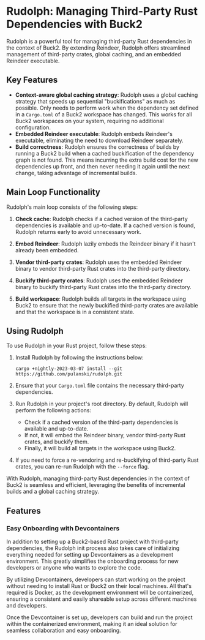 # Rudolph: Managing Third-Party Rust Dependencies with Buck2

Rudolph is a powerful tool for managing third-party Rust dependencies in the context of Buck2. By extending Reindeer, Rudolph offers streamlined management of third-party crates, global caching, and an embedded Reindeer executable.

## Key Features

- **Context-aware global caching strategy**: Rudolph uses a global caching strategy that speeds up sequential "buckifications" as much as possible. Only needs to perform work when the dependency set defined in a `Cargo.toml` of a Buck2 workspace has changed. This works for all Buck2 workspaces on your system, requiring no additional configuration.
- **Embedded Reindeer executable**: Rudolph embeds Reindeer's executable, eliminating the need to download Reindeer separately.
- **Build correctness**: Rudolph ensures the correctness of builds by running a Buck2 build when a cached buckification of the dependency graph is not found. This means incurring the extra build cost for the new dependencies up front, and then never needing it again until the next change, taking advantage of incremental builds.

## Main Loop Functionality

Rudolph's main loop consists of the following steps:

1. **Check cache**: Rudolph checks if a cached version of the third-party dependencies is available and up-to-date. If a cached version is found, Rudolph returns early to avoid unnecessary work.

2. **Embed Reindeer**: Rudolph lazily embeds the Reindeer binary if it hasn't already been embedded.

3. **Vendor third-party crates**: Rudolph uses the embedded Reindeer binary to vendor third-party Rust crates into the third-party directory.

4. **Buckify third-party crates**: Rudolph uses the embedded Reindeer binary to buckify third-party Rust crates into the third-party directory.

5. **Build workspace**: Rudolph builds all targets in the workspace using Buck2 to ensure that the newly buckified third-party crates are available and that the workspace is in a consistent state.

## Using Rudolph

To use Rudolph in your Rust project, follow these steps:

1. Install Rudolph by following the instructions below:

    ```
    cargo +nightly-2023-03-07 install --git https://github.com/pulanski/rudolph.git
    ```

2. Ensure that your `Cargo.toml` file contains the necessary third-party dependencies.

3. Run Rudolph in your project's root directory. By default, Rudolph will perform the following actions:

   - Check if a cached version of the third-party dependencies is available and up-to-date.
   - If not, it will embed the Reindeer binary, vendor third-party Rust crates, and buckify them.
   - Finally, it will build all targets in the workspace using Buck2.

4. If you need to force a re-vendoring and re-buckifying of third-party Rust crates, you can re-run Rudolph with the `--force` flag.

With Rudolph, managing third-party Rust dependencies in the context of Buck2 is seamless and efficient, leveraging the benefits of incremental builds and a global caching strategy.

## Features

### Easy Onboarding with Devcontainers

In addition to setting up a Buck2-based Rust project with third-party dependencies, the Rudolph init process also takes care of initializing everything needed for setting up Devcontainers as a development environment. This greatly simplifies the onboarding process for new developers or anyone who wants to explore the code.

By utilizing Devcontainers, developers can start working on the project without needing to install Rust or Buck2 on their local machines. All that's required is Docker, as the development environment will be containerized, ensuring a consistent and easily shareable setup across different machines and developers.

Once the Devcontainer is set up, developers can build and run the project within the containerized environment, making it an ideal solution for seamless collaboration and easy onboarding.